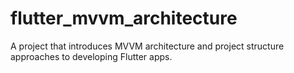 # flutter_mvvm_architecture
A project that introduces MVVM architecture and project structure approaches to developing Flutter apps.
